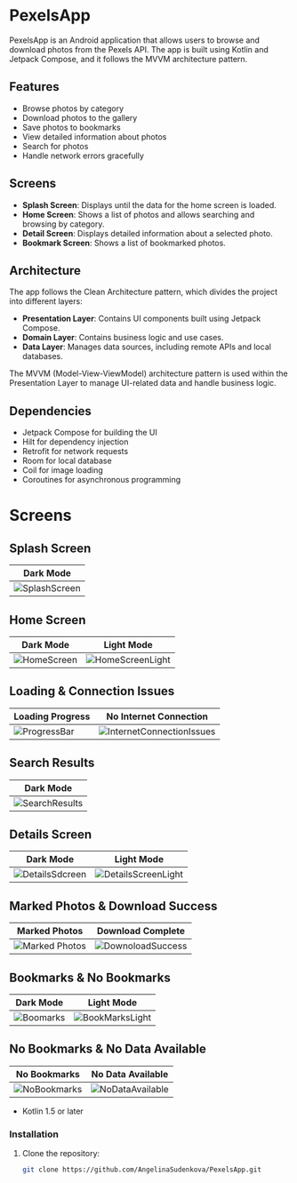 # PexelsApp

PexelsApp is an Android application that allows users to browse and download photos from the Pexels API. The app is built using Kotlin and Jetpack Compose, and it follows the MVVM architecture pattern.

## Features

- Browse photos by category
- Download photos to the gallery
- Save photos to bookmarks
- View detailed information about photos
- Search for photos
- Handle network errors gracefully

## Screens

- **Splash Screen**: Displays until the data for the home screen is loaded.
- **Home Screen**: Shows a list of photos and allows searching and browsing by category.
- **Detail Screen**: Displays detailed information about a selected photo.
- **Bookmark Screen**: Shows a list of bookmarked photos.

## Architecture

The app follows the Clean Architecture pattern, which divides the project into different layers:

- **Presentation Layer**: Contains UI components built using Jetpack Compose.
- **Domain Layer**: Contains business logic and use cases.
- **Data Layer**: Manages data sources, including remote APIs and local databases.

The MVVM (Model-View-ViewModel) architecture pattern is used within the Presentation Layer to manage UI-related data and handle business logic.

## Dependencies

- Jetpack Compose for building the UI
- Hilt for dependency injection
- Retrofit for network requests
- Room for local database
- Coil for image loading
- Coroutines for asynchronous programming

# Screens

## Splash Screen
| Dark Mode |
| --- |
| ![SplashScreen](https://github.com/user-attachments/assets/75160008-c58b-463e-a79f-c1e72abdf0cd) |

## Home Screen
| Dark Mode | Light Mode |
| --- | --- |
| ![HomeScreen](https://github.com/user-attachments/assets/a06a2c17-e711-42d5-9d82-e60de158e117) | ![HomeScreenLight](https://github.com/user-attachments/assets/05d75843-2084-48c2-bf8d-976587be63f1) |

## Loading & Connection Issues
| Loading Progress | No Internet Connection |
| --- | --- |
| ![ProgressBar](https://github.com/user-attachments/assets/0125d5ef-b2dd-4b34-83f4-7c4e16b919ec) | ![InternetConnectionIssues](https://github.com/user-attachments/assets/a5122ddd-86d5-403d-be7c-6a9ef1463ba1) |

## Search Results
| Dark Mode |
| --- |
| ![SearchResults](https://github.com/user-attachments/assets/8e54d125-2403-4fc5-97a1-04cccd4f85a9) |

## Details Screen
| Dark Mode | Light Mode |
| --- | --- |
| ![DetailsSdcreen](https://github.com/user-attachments/assets/580492c3-8ea3-4dd4-8b79-b70560cbe6bc) | ![DetailsScreenLight](https://github.com/user-attachments/assets/670e4812-f24f-4fb3-b433-c84b63d73407) |

## Marked Photos & Download Success
| Marked Photos | Download Complete |
| --- | --- |
| ![Marked Photos](https://github.com/user-attachments/assets/05befe3c-1f07-4f37-8802-325fefefad12) | ![DownoloadSuccess](https://github.com/user-attachments/assets/d581c699-dd0d-4383-812f-e9cf386326a9) |

## Bookmarks & No Bookmarks
| Dark Mode | Light Mode |
| --- | --- |
| ![Boomarks](https://github.com/user-attachments/assets/54251ef5-0158-4250-bfc1-db9454744a9f) | ![BookMarksLight](https://github.com/user-attachments/assets/cccb26d3-d032-44eb-a2c4-60f3e1d7332b) |

## No Bookmarks & No Data Available
| No Bookmarks | No Data Available |
| --- | --- |
| ![NoBookmarks](https://github.com/user-attachments/assets/ba53b43c-9078-4618-93ef-0f4a7b50ded4) | ![NoDataAvailable](https://github.com/user-attachments/assets/2993095b-3cbf-42ae-bc88-0cf5a4cadfe2) |

















- Kotlin 1.5 or later

### Installation

1. Clone the repository:
   ```sh
   git clone https://github.com/AngelinaSudenkova/PexelsApp.git
